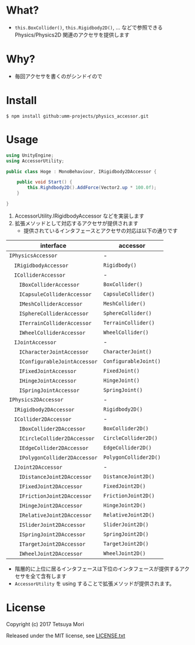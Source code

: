 # What?

* `this.BoxCollider()`, `this.Rigidbody2D()`, ... などで参照できる Physics/Physics2D 関連のアクセサを提供します

# Why?

* 毎回アクセサを書くのがシンドイので

# Install

```shell
$ npm install github:umm-projects/physics_accessor.git
```

# Usage

```csharp
using UnityEngine;
using AccessorUtility;

public class Hoge : MonoBehaviour, IRigidbody2DAccessor {

    public void Start() {
        this.Righdbody2D().AddForce(Vector2.up * 100.0f);
    }

}
```

1. AccessorUtility.IRigidbodyAccessor などを実装します
1. 拡張メソッドとして対応するアクセサが提供されます
    * 提供されているインタフェースとアクセサの対応は以下の通りです

| interface | accessor |
| --- | --- |
| `IPhysicsAccessor` | - |
| `　IRigidbodyAccessor` | `Rigidbody()` |
| `　IColliderAccessor` | - |
| `　　IBoxColliderAccessor` | `BoxCollider()` |
| `　　ICapsuleColliderAccessor` | `CapsuleCollider()` |
| `　　IMeshColliderAccessor` | `MeshCollider()` |
| `　　ISphereColliderAccessor` | `SphereCollider()` |
| `　　ITerrainColliderAccessor` | `TerrainCollider()` |
| `　　IWheelColliderAccessor` | `WheelCollider()` |
| `　IJointAccessor` | - |
| `　　ICharacterJointAccessor` | `CharacterJoint()` |
| `　　IConfigurableJointAccessor` | `ConfigurableJoint()` |
| `　　IFixedJointAccessor` | `FixedJoint()` |
| `　　IHingeJointAccessor` | `HingeJoint()` |
| `　　ISpringJointAccessor` | `SpringJoint()` |
| `IPhysics2DAccessor` | - |
| `　IRigidbody2DAccessor` | `Rigidbody2D()` |
| `　ICollider2DAccessor` | - |
| `　　IBoxCollider2DAccessor` | `BoxCollider2D()` |
| `　　ICircleCollider2DAccessor` | `CircleCollider2D()` |
| `　　IEdgeCollider2DAccessor` | `EdgeCollider2D()` |
| `　　IPolygonCollider2DAccessor` | `PolygonCollider2D()` |
| `　IJoint2DAccessor` | - |
| `　　IDistanceJoint2DAccessor` | `DistanceJoint2D()` |
| `　　IFixedJoint2DAccessor` | `FixedJoint2D()` |
| `　　IFrictionJoint2DAccessor` | `FrictionJoint2D()` |
| `　　IHingeJoint2DAccessor` | `HingeJoint2D()` |
| `　　IRelativeJoint2DAccessor` | `RelativeJoint2D()` |
| `　　ISliderJoint2DAccessor` | `SliderJoint2D()` |
| `　　ISpringJoint2DAccessor` | `SpringJoint2D()` |
| `　　ITargetJoint2DAccessor` | `TargetJoint2D()` |
| `　　IWheelJoint2DAccessor` | `WheelJoint2D()` |

* 階層的に上位に居るインタフェースは下位のインタフェースが提供するアクセサを全て含有します
* `AccessorUtility` を using することで拡張メソッドが提供されます。

# License

Copyright (c) 2017 Tetsuya Mori

Released under the MIT license, see [LICENSE.txt](LICENSE.txt)

